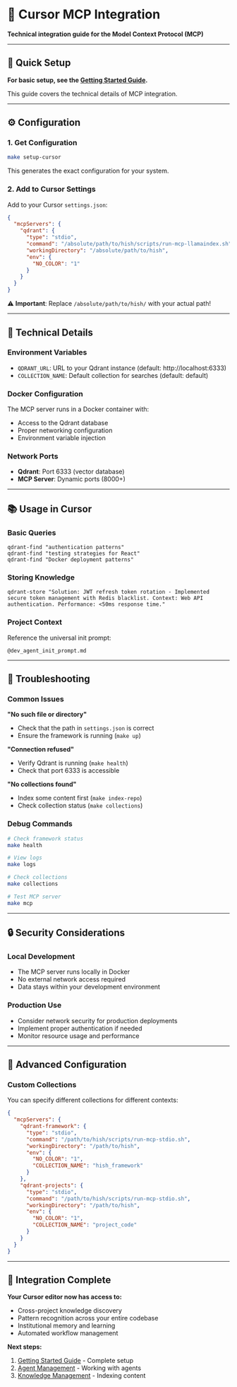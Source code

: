# 🔌 Cursor MCP Integration

**Technical integration guide for the Model Context Protocol (MCP)**

---

## 🎯 **Quick Setup**

**For basic setup, see the [Getting Started Guide](getting-started.md).**

This guide covers the technical details of MCP integration.

---

## ⚙️ **Configuration**

### **1. Get Configuration**
```bash
make setup-cursor
```

This generates the exact configuration for your system.

### **2. Add to Cursor Settings**
Add to your Cursor `settings.json`:

```json
{
  "mcpServers": {
    "qdrant": {
      "type": "stdio",
      "command": "/absolute/path/to/hish/scripts/run-mcp-llamaindex.sh",
      "workingDirectory": "/absolute/path/to/hish",
      "env": {
        "NO_COLOR": "1"
      }
    }
  }
}
```

⚠️ **Important**: Replace `/absolute/path/to/hish/` with your actual path!

---

## 🔧 **Technical Details**

### **Environment Variables**
- `QDRANT_URL`: URL to your Qdrant instance (default: http://localhost:6333)
- `COLLECTION_NAME`: Default collection for searches (default: default)

### **Docker Configuration**
The MCP server runs in a Docker container with:
- Access to the Qdrant database
- Proper networking configuration
- Environment variable injection

### **Network Ports**
- **Qdrant**: Port 6333 (vector database)
- **MCP Server**: Dynamic ports (8000+)

---

## 📚 **Usage in Cursor**

### **Basic Queries**
```
qdrant-find "authentication patterns"
qdrant-find "testing strategies for React"
qdrant-find "Docker deployment patterns"
```

### **Storing Knowledge**
```
qdrant-store "Solution: JWT refresh token rotation - Implemented secure token management with Redis blacklist. Context: Web API authentication. Performance: <50ms response time."
```

### **Project Context**
Reference the universal init prompt:
```
@dev_agent_init_prompt.md
```

---

## 🚨 **Troubleshooting**

### **Common Issues**

**"No such file or directory"**
- Check that the path in `settings.json` is correct
- Ensure the framework is running (`make up`)

**"Connection refused"**
- Verify Qdrant is running (`make health`)
- Check that port 6333 is accessible

**"No collections found"**
- Index some content first (`make index-repo`)
- Check collection status (`make collections`)

### **Debug Commands**
```bash
# Check framework status
make health

# View logs
make logs

# Check collections
make collections

# Test MCP server
make mcp
```

---

## 🔒 **Security Considerations**

### **Local Development**
- The MCP server runs locally in Docker
- No external network access required
- Data stays within your development environment

### **Production Use**
- Consider network security for production deployments
- Implement proper authentication if needed
- Monitor resource usage and performance

---

## 📖 **Advanced Configuration**

### **Custom Collections**
You can specify different collections for different contexts:

```json
{
  "mcpServers": {
    "qdrant-framework": {
      "type": "stdio",
      "command": "/path/to/hish/scripts/run-mcp-stdio.sh",
      "workingDirectory": "/path/to/hish",
      "env": {
        "NO_COLOR": "1",
        "COLLECTION_NAME": "hish_framework"
      }
    },
    "qdrant-projects": {
      "type": "stdio",
      "command": "/path/to/hish/scripts/run-mcp-stdio.sh",
      "workingDirectory": "/path/to/hish",
      "env": {
        "NO_COLOR": "1",
        "COLLECTION_NAME": "project_code"
      }
    }
  }
}
```

---

## 🎉 **Integration Complete**

**Your Cursor editor now has access to:**
- Cross-project knowledge discovery
- Pattern recognition across your entire codebase
- Institutional memory and learning
- Automated workflow management

**Next steps:**
1. [Getting Started Guide](getting-started.md) - Complete setup
2. [Agent Management](../agent-management/directing-agents.md) - Working with agents
3. [Knowledge Management](../knowledge-management/indexing-and-reindexing.md) - Indexing content
